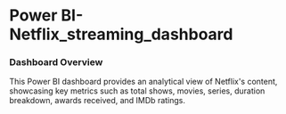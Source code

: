 # Power BI-Netflix_streaming_dashboard


### Dashboard Overview
This Power BI dashboard provides an analytical view of Netflix's content, showcasing key metrics such as total shows, movies, series, duration breakdown, awards received, and IMDb ratings. 
